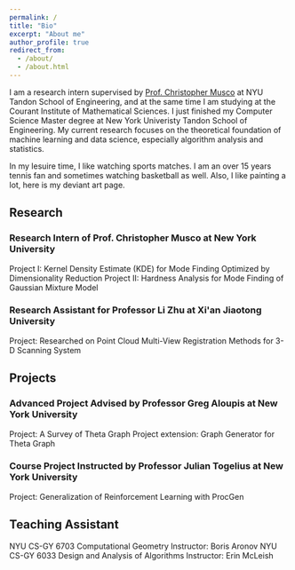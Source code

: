 ```yaml
---
permalink: /
title: "Bio"
excerpt: "About me"
author_profile: true
redirect_from: 
  - /about/
  - /about.html
---
```


I am a research intern supervised by [Prof. Christopher Musco](https://www.chrismusco.com/) at NYU Tandon School of Engineering, and at the same time I am studying at the Courant Institute of Mathematical Sciences. I just finished my Computer Science Master degree at New York Univeristy Tandon School of Engineering. My current research focuses on the theoretical foundation of machine learning and data science, especially algorithm analysis and statistics. 

In my lesuire time, I like watching sports matches. I am an over 15 years tennis fan and sometimes watching basketball as well. Also, I like painting a lot, here is my deviant art page.

## Research

### Research Intern of Prof. Christopher Musco at New York University
Project I: Kernel Density Estimate (KDE) for Mode Finding Optimized by Dimensionality Reduction
Project II: Hardness Analysis for Mode Finding of Gaussian Mixture Model

### Research Assistant for Professor Li Zhu at Xi'an Jiaotong University
Project: Researched on Point Cloud Multi-View Registration Methods for 3-D Scanning System

## Projects
### Advanced Project Advised by Professor Greg Aloupis at New York University
Project: A Survey of Theta Graph
Project extension: Graph Generator for Theta Graph
### Course Project Instructed by Professor Julian Togelius at New York University
Project: Generalization of Reinforcement Learning with ProcGen

## Teaching Assistant
NYU CS-GY 6703 Computational Geometry
Instructor: Boris Aronov
NYU CS-GY 6033 Design and Analysis of Algorithms
Instructor: Erin McLeish


